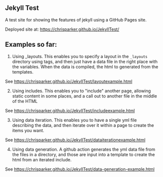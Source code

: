 ## Jekyll Test

A test site for showing the features of jekyll using a GitHub Pages site.

Deployed site at: https://chrisparker.github.io/JekyllTest/

## Examples so far:

1. Using _layouts. This enables you to specify a layout in the `_layouts` directory using tags, and then just have a data file in the right place with the variables. When the data is compiled, the html to generated from the templates. 

See https://chrisparker.github.io/JekyllTest/layoutexample.html

2. Using includes. This enables you to "include" another page, allowing static content in some places, and a call out to another file in the middle of the HTML

See https://chrisparker.github.io/JekyllTest/includeexample.html

3. Using data iteration. This enables you to have a single yml file describing the data, and then iterate over it within a page to create the items you want.

See https://chrisparker.github.io/JekyllTest/dataiterationexample.html

4. Using data generation. A github action generates the yml data file from the files in a directory, and those are input into a template to create the html from an iterated include.

See https://chrisparker.github.io/JekyllTest/data-generation-example.html